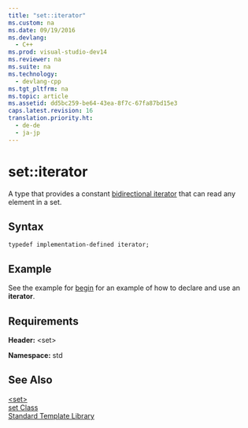 ```yaml
---
title: "set::iterator"
ms.custom: na
ms.date: 09/19/2016
ms.devlang: 
  - C++
ms.prod: visual-studio-dev14
ms.reviewer: na
ms.suite: na
ms.technology: 
  - devlang-cpp
ms.tgt_pltfrm: na
ms.topic: article
ms.assetid: dd5bc259-be64-43ea-8f7c-67fa87bd15e3
caps.latest.revision: 16
translation.priority.ht: 
  - de-de
  - ja-jp
---
```

# set::iterator
A type that provides a constant [bidirectional iterator](../vs140/bidirectional_iterator_tag-Struct.md) that can read any element in a set.  
  
## Syntax  
  
```  
typedef implementation-defined iterator;  
```  
  
## Example  
 See the example for [begin](../vs140/set--begin.md) for an example of how to declare and use an **iterator**.  
  
## Requirements  
 **Header:** <set\>  
  
 **Namespace:** std  
  
## See Also  
 [<set\>](../vs140/-set-.md)   
 [set Class](../vs140/set-Class.md)   
 [Standard Template Library](../vs140/Standard-Template-Library.md)
